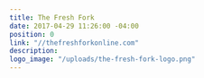 ```yaml
---
title: The Fresh Fork
date: 2017-04-29 11:26:00 -04:00
position: 0
link: "//thefreshforkonline.com"
description:
logo_image: "/uploads/the-fresh-fork-logo.png"
---
```


